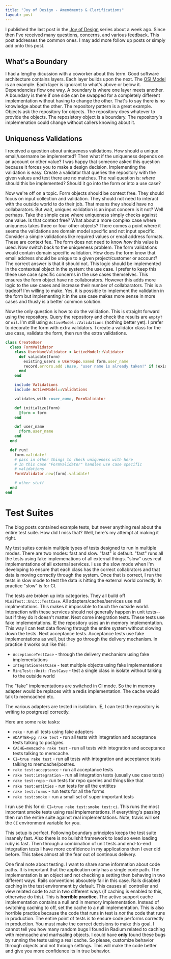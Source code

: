 ```yaml
---
title: "Joy of Design - Amendments & Clarifications"
layout: post
---
```


I published the last post in the [Joy of
Design](/2014/01/rediscovering-the-joy-of-design/) series about a week
ago. Since then I've received many questions, concerns, and various
feedback. This post addresses the common ones. I may add more follow
up posts or simply add onto this post.

## What's a Boundary

I had a lengthy dicussion with a coworker about this term. Good
software architecture contains layers. Each layer builds upon the
next. The [OSI Model](http://en.wikipedia.org/wiki/OSI_model) is an
example. Each layer is ignorant to what's above or below it.
Dependencies flow one way. A boundary is where one layer meets
another. A boundary is there if one side can be swapped for a
completely different implementation without having to change the
other. That's to say there is no knowledge about the other. The
repository pattern is a great example. Objects ask the repository for
objects. The repository does whatever to provide the objects. The
reposistory object is a boundary. The repository's implemenation could
change without callers knowing about it.

## Uniqueness Validations

I received a question about uniqueness validations. How should a
unique email/username be implemented? Then what if the uniqueness
depends on an account or other value? I was happy that someone asked
this question because it forces you to make a design decision.
Implementing the validation is easy. Create a validator that queries
the repository with the given values and test there are no matches.
The real question is: _where_ should this be implemented? Should it go
into the form or into a use case?

Now we're off on a topic. Form objects should be context free. They
should focus on input collection and validation. They should not need
to interact with the outside world to do their job. That means they
should have no collabarators. But wait, uniques validation is an input
concern is it not? Well perhaps. Take the simple case where uniqueness
simply checks against one value. Is that context free? What about a
more complex case where uniquness takes three or four other objects?
There comes a point where it seems the validations are domain model
specific and not input specific. Consider a simple validations like
required values or email address formats. These are context fee. The
form does not need to know _how_ this value is used. Now switch back
to the uniqueness problem. The form validations would contain domain
specific validation. How does the form know that email address should
be unique to a given project/customer or account? The correct answer
is that it should not. This logic should be implemented in the
contextual object in the system: the use case. I prefer to keep this
these use case specific concerns in the use cases themselves. This
ensures the form object have no collaborators. However this adds more
logic to the use cases and increase their number of collabarators.
This is a tradeoff I'm willing to make. Yes, it is possible to
implement the validation in the form but implementing it in the use
case makes more sense in more cases and thusly is a better common
solution.

Now the only question is how to do the validation. This is straight
forward using the repository. Query the repository and check the
results are `empty?` or `nil`. I'm still using
`ActiveModel::Validations` (nothing better yet). I prefer to decorate
the form with extra validators. I create a validator class for the use
case, validate the form, then run the extra validations.

```ruby
class CreateUser
  class FormValidator
    class UserNameValidator < ActiveModel::Validator
      def validate(form)
        existing_users = UserRepo.named form.user_name
        record.errors.add :base, "user name is already taken!" if !existing_users.empty?
      end
    end

    include Validations
    include ActiveModel::Validations

    validates_with :user_name, FormValidator

    def initialize(form)
      @form = form
    end

    def user_name
      @form.user_name
    end
  end

  def run!
    form.validate!
    # pass in other things to check uniqueness with here
    # In this case "FormValidator" handles use case specific
    # validations
    FormValidator.new(form).validate!

    # other stuff
  end
end
```

# Test Suites

The blog posts contained example tests, but never anything real about
the entire test suite. How did I miss that? Well, here's my attempt at
making it right.

My test suites contain multiple types of tests designed to run in
multiple modes. There are two modes: fast and slow. "fast" is default.
"fast" runs all the tests using fake implemenations of all external
things. "slow" uses real implementations of all external services. I
use the slow mode when I'm developing to ensure that each class has
the correct collabrators and that data is moving correctly through the
system. Once that is correct, I run the tests in slow mode to test the
data is hitting the external world correctly. In practice "slow" is
for CI.

The tests are broken up into categories. They all
build off `MiniTest::Unit::TestCase`. All adapters/caches/services use
null implmentations. This makes it impossible to touch the outside
world. Interaction with these services should not generally
happen in unit tests--but if they do it doesn't matter. Next come
integration tests. These tests use fake implementations. IE the
repository uses an in memory implementation. This way I can test data
flowing through the entire system without slowing down the tests. Next
acceptance tests. Acceptance tests use fake implementations as well,
but they go through the delivery mechanism. In practice it works out
like this:

* `AcceptanceTestCase` - through the delivery mechanism using fake
  implementations
* `IntegrationTestCase` - test multiple objects using fake
  implementations
* `MiniTest::Unit::TestCase` - test a single class in isolate without
  talking to the outside world

The "fake" implementations are switched in CI mode. So the in memory
adapter would be replaces with a redis implementation. The cache would
talk to memcached etc.

The various adapters are tested in isolation. IE, I can test the
repository is writing to postgresql correctly.

Here are some rake tasks:

* `rake` - run all tests using fake adapters
* `ADAPTER=pg rake test` - run all tests with integration and
  acceptance tests talking to postgres.
* `CACHE=memcache rake test` - run all tests with integration and
  acceptance tests talking to memcache.
* `CI=true rake test` - run all tests with integration and
  acceptance tests talking to memcache/postres.
* `rake test:acceptance` - run all acceptance tests
* `rake test:integration` - run all integration tests (usually use
  case tests)
* `rake test:repo` - run tests for repo queries and things like that
* `rake test:entities` - run tests for all the entitites
* `rake test:forms` - run tests for all the forms
* `rake test:smoke` - run a small set of super important tests

I run use this for ci: `CI=true rake test:smoke test:ci`. This runs
the most important smoke tests using real implementations. If
everything's passing then run the entire suite against real
implementations. Note, travis will set the `CI` environment variable
for you.

This setup is perfect. Following boundary principles keeps the test
suite insanely fast. Also there is no bullshit framework to load so
even loading ruby is fast. Then through a combination of unit tests
and end-to-end integration tests I have more confidence in my
applications then I ever did before. This takes almost all the fear
out of continous delivery.

One final note about testing. I want to share some information about
code paths. It is important that the application only has a single
code path. The implementation is an object and not checking a setting
then behaving in two different ways. Rails conventions absoutely fail
in this case. Rails disabled caching in the test environment by
default. This causes all controller and view related code to act in
two different ways (if caching is enabled to this, otherwise do this).
This is **horrible practice.** The active support cache implementation
contains a null and in memory implementation. Instead of switching
caching to off, set the cache to a null implementation. This is also
horrible practice because the code that runs in test is *not* the code
that runs in production. The entire point of tests is to ensure code
performs correctly in production. You must make the correct decisions
to make this goal. I cannot tell you how many random bugs I found in
Radium related to caching with memcache and marhsaling objects. I
could have **only** found these bugs by running the tests using a real
cache. So please, customize behavior through objects and not through
settings. This will make the code better and give you more confidence
its in true behavior.
